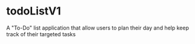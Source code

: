 # todoListV1
 A "To-Do" list application that allow users to plan their day and help keep track of their targeted tasks
